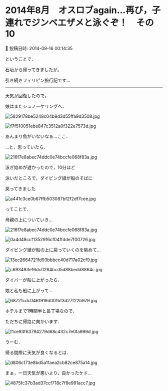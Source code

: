 # 2014年8月　オスロブagain…再び，子連れでジンベエザメと泳ぐぞ！　その10

📅 投稿日時: 2014-09-16 00:14:35

ということで．


石垣から帰ってきましたが。


引き続きフィリピン旅行記です…





-----


天気が回復したので，


娘はまたシュノーケリングへ．




![5829178be5248c04b9d3d55ffa9d3508.jpg](images/5829178be5248c04b9d3d55ffa9d3508.jpg)









![f7f510051ebe847c3512a0f322e7573d.jpg](images/f7f510051ebe847c3512a0f322e7573d.jpg)




あんまり魚がいないなぁ…ここ．





…と，思っていたら．




![216f7e8abec74ddc0e74bccfe068f83a.jpg](images/216f7e8abec74ddc0e74bccfe068f83a.jpg)




泳ぎ始めが遅かったので，10分ほど


泳いだところで，ダイビング組が船のそばに


戻ってきました




![a441c3ce0b67ffb503087bf2f2df7cee.jpg](images/a441c3ce0b67ffb503087bf2f2df7cee.jpg)




ってことで．


母親の上についていき…




![216f7e8abec74ddc0e74bccfe068f83a.jpg](images/216f7e8abec74ddc0e74bccfe068f83a.jpg)









![0a4d48ccf13529f6cf04ffdde7f00726.jpg](images/0a4d48ccf13529f6cf04ffdde7f00726.jpg)




ダイビング組が船の上に戻っていくのを眺めて…




![13ec2664721fd93bbbcc40d717a02cf9.jpg](images/13ec2664721fd93bbbcc40d717a02cf9.jpg)









![c693483e16dc0264bcd5d88bedd8864c.jpg](images/c693483e16dc0264bcd5d88bedd8864c.jpg)




ダイバーが船に上がったら，


娘と私も船に上がって…




![68721cdc0461919d001bf3d27f22b979.jpg](images/68721cdc0461919d001bf3d27f22b979.jpg)




ホテルまで1時間半と長丁場なので，


ただちに帰路に向かいます．




![f1ce93f63794279d68c432c7e0fa999d.jpg](images/f1ce93f63794279d68c432c7e0fa999d.jpg)




うーむ．


帰る間際に天気が良くなるとは．




![d806c173e8bd5a11aea2cb82ce875a14.jpg](images/d806c173e8bd5a11aea2cb82ce875a14.jpg)




まぁ，一日天気が悪いより，良かったケド…




![4875fc37b3ad37ccf718c7f8e991acc7.jpg](images/4875fc37b3ad37ccf718c7f8e991acc7.jpg)
